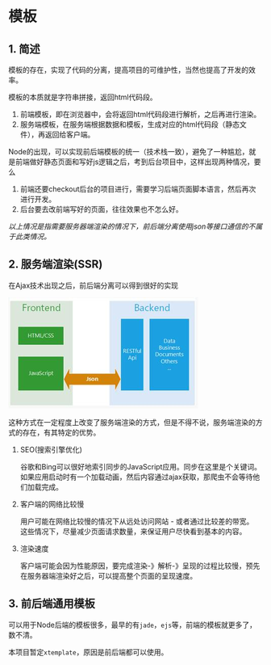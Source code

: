# 模板

## 1. 简述

模板的存在，实现了代码的分离，提高项目的可维护性，当然也提高了开发的效率。

模板的本质就是字符串拼接，返回html代码段。

1. 前端模板，即在浏览器中，会将返回html代码段进行解析，之后再进行渲染。
2. 服务端模板，在服务端根据数据和模板，生成对应的html代码段（静态文件），再返回给客户端。

Node的出现，可以实现前后端模板的统一（技术栈一致），避免了一种尴尬，就是前端做好静态页面和写好js逻辑之后，考到后台项目中，这样出现两种情况，要么

1. 前端还要checkout后台的项目进行，需要学习后端页面脚本语言，然后再次进行开发。
2. 后台要去改前端写好的页面，往往效果也不怎么好。

*以上情况是指需要服务器端渲染的情况下，前后端分离使用json等接口通信的不属于此类情况。*

## 2. 服务端渲染(SSR)

在Ajax技术出现之后，前后端分离可以得到很好的实现

![web-front-back-01](../../images/web-front-back-01.jpg)

这种方式在一定程度上改变了服务端渲染的方式，但是不得不说，服务端渲染的方式的存在，有其特定的优势。

1. SEO(搜索引擎优化)

    谷歌和Bing可以很好地索引同步的JavaScript应用。同步在这里是个关键词。如果应用启动时有一个加载动画，然后内容通过ajax获取，那爬虫不会等待他们加载完成。

2. 客户端的网络比较慢

    用户可能在网络比较慢的情况下从远处访问网站 - 或者通过比较差的带宽。 这些情况下，尽量减少页面请求数量，来保证用户尽快看到基本的内容。

3. 渲染速度

    客户端可能会因为性能原因，要完成渲染-》解析-》呈现的过程比较慢，预先在服务器端渲染好之后，可以提高整个页面的呈现速度。

## 3. 前后端通用模板

可以用于Node后端的模板很多，最早的有`jade`，`ejs`等，前端的模板就更多了，数不清。

本项目暂定`xtemplate`，原因是前后端都可以使用。





